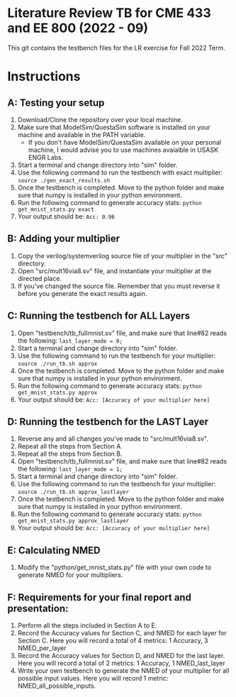 # Literature Review TB for CME 433 and EE 800 (2022 - 09)
This git contains the testbench files for the LR exercise for Fall 2022 Term. 

# Instructions
## A: Testing your setup
1. Download/Clone the repository over your local machine. 
2. Make sure that ModelSim/QuestaSim software is installed on your machine and available in the PATH variable. 
    * If you don't have ModelSim/QuestaSim available on your personal machine, I would advise you to use machines avaialble in USASK ENGR Labs. 
3. Start a terminal and change directory into "sim" folder.
4. Use the following command to run the testbench with exact multiplier: `source ./gen_exact_results.sh`
5. Once the testbench is completed. Move to the python folder and make sure that numpy is installed in your python environment.
6. Run the following command to generate accuracy stats: `python get_mnist_stats.py exact`
7. Your output should be: `Acc: 0.96`

## B: Adding your multiplier
1. Copy the verilog/systemverilog source file of your multiplier in the "src" directory. 
2. Open "src/mult16via8.sv" file, and instantiate your multiplier at the directed place. 
3. If you've changed the source file. Remember that you must reverse it before you generate the exact results again.

## C: Running the testbench for ALL Layers
1. Open "testbench/tb_fullmnist.sv" file, and make sure that line#82 reads the following: `last_layer_mode = 0;` 
2. Start a terminal and change directory into "sim" folder.
3. Use the following command to run the testbench for your multiplier: `source ./run_tb.sh approx`
4. Once the testbench is completed. Move to the python folder and make sure that numpy is installed in your python environment.
5. Run the following command to generate accuracy stats: `python get_mnist_stats.py approx`
6. Your output should be: `Acc: [Accuracy of your multiplier here]`

## D: Running the testbench for the LAST Layer
1. Reverse any and all changes you've made to "src/mult16via8.sv". 
2. Repeat all the steps from Section A.
3. Repeat all the steps from Section B.
4. Open "testbench/tb_fullmnist.sv" file, and make sure that line#82 reads the following: `last_layer_mode = 1;` 
5. Start a terminal and change directory into "sim" folder.
6. Use the following command to run the testbench for your multiplier: `source ./run_tb.sh approx_lastlayer`
7. Once the testbench is completed. Move to the python folder and make sure that numpy is installed in your python environment.
8. Run the following command to generate accuracy stats: `python get_mnist_stats.py approx_lastlayer`
9. Your output should be: `Acc: [Accuracy of your multiplier here]`

## E: Calculating NMED
1. Modify the "python/get_mnist_stats.py" file with your own code to generate NMED for your multipliers. 

## F: Requirements for your final report and presentation:
1. Perform all the steps included in Section A to E. 
2. Record the Accuracy values for Section C, and NMED for each layer for Section C. Here you will record a total of 4 metrics: 1 Accuracy, 3 NMED_per_layer
3. Record the Accuracy values for Section D, and NMED for the last layer. Here you will record a total of 2 metrics: 1 Accuracy, 1 NMED_last_layer
4. Write your own testbench to generate the NMED of your multiplier for all possible input values. Here you will record 1 metric: NMED_all_possible_inputs.


